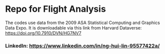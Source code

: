 # Repo for Flight Analysis
The codes use data from the 2009 ASA Statistical Computing and Graphics Data Expo. 
It is downloadable via this link from Harvard Dataverse: https://doi.org/10.7910/DVN/HG7NV7

### LinkedIn: https://www.linkedin.com/in/ng-hui-lin-95577422a/
